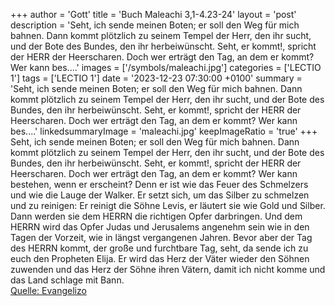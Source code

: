 +++
author = 'Gott'
title = 'Buch Maleachi 3,1-4.23-24'
layout = 'post'
description = 'Seht, ich sende meinen Boten; er soll den Weg für mich bahnen. Dann kommt plötzlich zu seinem Tempel der Herr, den ihr sucht, und der Bote des Bundes, den ihr herbeiwünscht. Seht, er kommt!, spricht der HERR der Heerscharen. Doch wer erträgt den Tag, an dem er kommt? Wer kann bes....'
images = ['/symbols/maleachi.jpg']
categories = ['LECTIO 1']
tags = ['LECTIO 1']
date = '2023-12-23 07:30:00 +0100'
summary = 'Seht, ich sende meinen Boten; er soll den Weg für mich bahnen. Dann kommt plötzlich zu seinem Tempel der Herr, den ihr sucht, und der Bote des Bundes, den ihr herbeiwünscht. Seht, er kommt!, spricht der HERR der Heerscharen. Doch wer erträgt den Tag, an dem er kommt? Wer kann bes....'
linkedsummaryImage = 'maleachi.jpg'
keepImageRatio = 'true'
+++
Seht, ich sende meinen Boten; er soll den Weg für mich bahnen. Dann kommt plötzlich zu seinem Tempel der Herr, den ihr sucht, und der Bote des Bundes, den ihr herbeiwünscht. Seht, er kommt!, spricht der HERR der Heerscharen.
Doch wer erträgt den Tag, an dem er kommt? Wer kann bestehen, wenn er erscheint? Denn er ist wie das Feuer des Schmelzers und wie die Lauge der Walker.<!--more-->
Er setzt sich, um das Silber zu schmelzen und zu reinigen: Er reinigt die Söhne Levis, er läutert sie wie Gold und Silber. Dann werden sie dem HERRN die richtigen Opfer darbringen.
Und dem HERRN wird das Opfer Judas und Jerusalems angenehm sein wie in den Tagen der Vorzeit, wie in längst vergangenen Jahren.
Bevor aber der Tag des HERRN kommt, der große und furchtbare Tag, seht, da sende ich zu euch den Propheten Elija.
Er wird das Herz der Väter wieder den Söhnen zuwenden und das Herz der Söhne ihren Vätern, damit ich nicht komme und das Land schlage mit Bann.<br> [Quelle: Evangelizo](https://evangeliumtagfuertag.org/DE/gospel)